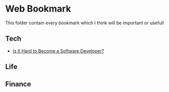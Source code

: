 # Web Bookmark
This folder contain every bookmark which I think will be important or usefull

## Tech

* [Is It Hard to Become a Software Developer?](https://www.nopio.com/blog/become-a-software-developer/)

## Life

## Finance


